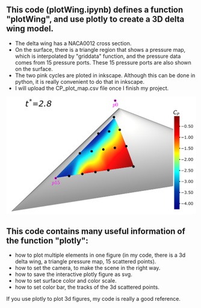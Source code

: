 ## This code (plotWing.ipynb) defines a function "plotWing", and use plotly to create a 3D delta wing model.
  - The delta wing has a NACA0012 cross section. 
  - On the surface, there is a triangle region that shows a pressure map, which is interpolated by "griddata" function, and the pressure data comes from 15 pressure ports. These 15 pressure ports are also shown on the surface.
  - The two pink cycles are ploted in inkscape. Although this can be done in python, it is really convenient to do that in inkscape.
  - I will upload the CP_plot_map.csv file once I finish my project.

![this is the link of the figure](https://github.com/general-chen/Python/blob/392f00575ead6e11b8d3fa715f8bb7adb46fe091/plot_3d_wing_add_map/deltawing_noFilter.png)

## This code contains many useful information of the function "plotly":
  - how to plot multiple elements in one figure (in my code, there is a 3d delta wing, a triangle pressure map, 15 scattered points).
  - how to set the camera, to make the scene in the right way.
  - how to save the interactive plotly figure as svg.
  - how to set surface color and color scale.
  - how to set color bar, the tracks of the 3d scattered points.
  
If you use plotly to plot 3d figures, my code is really a good reference.
